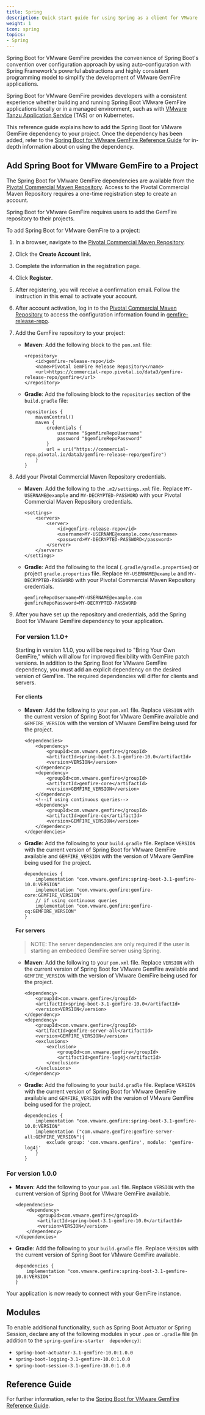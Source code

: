 ```yaml
---
title: Spring
description: Quick start guide for using Spring as a client for VMware GemFire.
weight: 1
icon: spring
topics:
- Spring
---
```



Spring Boot for VMware GemFire provides the convenience of Spring Boot's convention over configuration approach by using auto-configuration with Spring Framework's powerful abstractions and highly consistent programming model to simplify the development of VMware GemFire applications.

Spring Boot for VMware GemFire provides developers with a consistent experience whether building and running Spring Boot VMware GemFire applications locally or in a managed environment, such as with [VMware Tanzu Application Service](https://tanzu.vmware.com/application-service) (TAS) or on Kubernetes.

This reference guide explains how to add the Spring Boot for VMware GemFire dependency to your project. Once the dependency has been added, refer to the [Spring Boot for VMware GemFire Reference Guide](https://docs.vmware.com/en/Spring-Boot-for-VMware-GemFire/1.0/sbgf/index.html) for in-depth information about on using the dependency.

## Add Spring Boot for VMware GemFire to a Project

The Spring Boot for VMware GemFire dependencies are available from the [Pivotal Commercial Maven Repository](https://commercial-repo.pivotal.io/login/auth). Access to the Pivotal Commercial Maven Repository requires a one-time registration step to create an account.

Spring Boot for VMware GemFire requires users to add the GemFire repository to their projects.

To add Spring Boot for VMware GemFire to a project:

1. In a browser, navigate to the [Pivotal Commercial Maven Repository](https://commercial-repo.pivotal.io/login/auth).

1. Click the **Create Account** link.

1. Complete the information in the registration page.

1. Click **Register**.

1. After registering, you will receive a confirmation email. Follow the instruction in this email to activate your account.

1. After account activation, log in to the [Pivotal Commercial Maven Repository](https://commercial-repo.pivotal.io/login/auth) to access the configuration information found in [gemfire-release-repo](https://commercial-repo.pivotal.io/repository/gemfire-release-repo).

1. Add the GemFire repository to your project:

    * **Maven**: Add the following block to the `pom.xml` file:

        ```
        <repository>
            <id>gemfire-release-repo</id>
            <name>Pivotal GemFire Release Repository</name>
            <url>https://commercial-repo.pivotal.io/data3/gemfire-release-repo/gemfire</url>
        </repository>
        ```

    * **Gradle**: Add the following block to the `repositories` section of the `build.gradle` file:

        ```
        repositories {
            mavenCentral()
            maven {
                credentials {
                    username "$gemfireRepoUsername"
                    password "$gemfireRepoPassword"
                }
                url = uri("https://commercial-repo.pivotal.io/data3/gemfire-release-repo/gemfire")
            }
        }
        ```

1. Add your Pivotal Commercial Maven Repository credentials.

    * **Maven**: Add the following to the `.m2/settings.xml` file. Replace `MY-USERNAME@example` and `MY-DECRYPTED-PASSWORD` with your Pivotal Commercial Maven Repository credentials.

        ```
        <settings>
            <servers>
                <server>
                    <id>gemfire-release-repo</id>
                    <username>MY-USERNAME@example.com</username>
                    <password>MY-DECRYPTED-PASSWORD</password>
                </server>
            </servers>
        </settings>
        ```

    * **Gradle**: Add the following to the local (`.gradle/gradle.properties`) or project `gradle.properties` file. Replace `MY-USERNAME@example` and `MY-DECRYPTED-PASSWORD` with your Pivotal Commercial Maven Repository credentials.

        ```
        gemfireRepoUsername=MY-USERNAME@example.com 
        gemfireRepoPassword=MY-DECRYPTED-PASSWORD
        ```

1. After you have set up the repository and credentials, add the Spring Boot for VMware GemFire dependency to your application.

   ### For version 1.1.0+

   Starting in version 1.1.0, you will be required to "Bring Your Own GemFire," which will allow for improved flexibility with GemFire patch versions. In addition to the Spring Boot for VMware GemFire dependency, you must add an explicit dependency on the desired version of GemFire. The required dependencies will differ for clients and servers.

   #### For clients

    * **Maven**: Add the following to your `pom.xml` file. Replace `VERSION` with the current version of Spring Boot for VMware GemFire available and `GEMFIRE_VERSION` with the version of VMware GemFire being used for the project.

        ```
        <dependencies>
            <dependency>
                <groupId>com.vmware.gemfire</groupId>
                <artifactId>spring-boot-3.1-gemfire-10.0</artifactId>
                <version>VERSION</version>
            </dependency>
            <dependency>
                <groupId>com.vmware.gemfire</groupId>
                <artifactId>gemfire-core</artifactId>
                <version>GEMFIRE_VERSION</version>
            </dependency>
            <!--if using continuous queries-->
            <dependency>
                <groupId>com.vmware.gemfire</groupId>
                <artifactId>gemfire-cq</artifactId>
                <version>GEMFIRE_VERSION</version>
            </dependency>
        </dependencies>
        ```

    * **Gradle**: Add the following to your `build.gradle` file. Replace `VERSION` with the current version of Spring Boot for VMware GemFire available and `GEMFIRE_VERSION` with the version of VMware GemFire being used for the project.

        ```
        dependencies {
            implementation "com.vmware.gemfire:spring-boot-3.1-gemfire-10.0:VERSION"
            implementation "com.vmware.gemfire:gemfire-core:GEMFIRE_VERSION"
            // if using continuous queries
            implementation "com.vmware.gemfire:gemfire-cq:GEMFIRE_VERSION"
        }
        ```


   #### For servers
   > NOTE: The server dependencies are only required if the user is starting an embedded GemFire server using Spring.

   * **Maven**: Add the following to your `pom.xml` file. Replace `VERSION` with the current version of Spring Boot for VMware GemFire available and `GEMFIRE_VERSION` with the version of VMware GemFire being used for the project.

        ```
        <dependency>
            <groupId>com.vmware.gemfire</groupId>
            <artifactId>spring-boot-3.1-gemfire-10.0</artifactId>
            <version>VERSION</version>
        </dependency>
        <dependency>
            <groupId>com.vmware.gemfire</groupId>
            <artifactId>gemfire-server-all</artifactId>
            <version>GEMFIRE_VERSION</version>
            <exclusions>
                <exclusion>
                    <groupId>com.vmware.gemfire</groupId>
                    <artifactId>gemfire-log4j</artifactId>
                </exclusion>
            </exclusions>
        </dependency>
        ```

    * **Gradle**: Add the following to your `build.gradle` file. Replace `VERSION` with the current version of Spring Boot for VMware GemFire available and `GEMFIRE_VERSION` with the version of VMware GemFire being used for the project.

        ```
        dependencies {
            implementation "com.vmware.gemfire:spring-boot-3.1-gemfire-10.0:VERSION"
            implementation ("com.vmware.gemfire:gemfire-server-all:GEMFIRE_VERSION"){
                exclude group: 'com.vmware.gemfire', module: 'gemfire-log4j'
            }
        }
        ```

### For version 1.0.0

   * **Maven**: Add the following to your `pom.xml` file. Replace `VERSION` with the current version of Spring Boot for VMware GemFire available.

        ```
        <dependencies>
            <dependency>
                <groupId>com.vmware.gemfire</groupId>
                <artifactId>spring-boot-3.1-gemfire-10.0</artifactId>
                <version>VERSION</version>
            </dependency>
        </dependencies>
        ```

   * **Gradle**: Add the following to your `build.gradle` file. Replace `VERSION` with the current version of Spring Boot for VMware GemFire available.

        ```
        dependencies {
            implementation "com.vmware.gemfire:spring-boot-3.1-gemfire-10.0:VERSION"
        }
        ```

Your application is now ready to connect with your GemFire instance.

## Modules

To enable additional functionality, such as Spring Boot Actuator or Spring Session, declare any of the following modules in your `.pom` or `.gradle` file (in addition to the `spring-gemfire-starter  dependency)`:

* `spring-boot-actuator-3.1-gemfire-10.0:1.0.0`
* `spring-boot-logging-3.1-gemfire-10.0:1.0.0`
* `spring-boot-session-3.1-gemfire-10.0:1.0.0`

## Reference Guide

For further information, refer to the [Spring Boot for VMware GemFire Reference Guide](https://docs.vmware.com/en/Spring-Boot-for-VMware-GemFire/1.0/sbgf/index.html).
